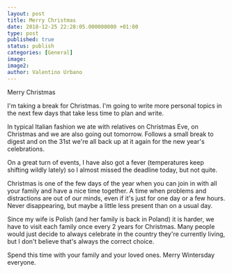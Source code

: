 ```yaml
---
layout: post
title: Merry Christmas
date: 2018-12-25 22:28:05.000000000 +01:00
type: post
published: true
status: publish
categories: [General]
image:
image2:
author: Valentino Urbano
---
```


Merry Christmas

I'm taking a break for Christmas. I'm going to write more personal topics in the next few days that take less time to plan and write.

In typical Italian fashion we ate with relatives on Christmas Eve, on Christmas and we are also going out tomorrow. Follows a small break to digest and on the 31st we're all back up at it again for the new year's celebrations.

On a great turn of events, I have also got a fever (temperatures keep shifting wildly lately) so I almost missed the deadline today, but not quite.

Christmas is one of the few days of the year when you can join in with all your family and have a nice time together. A time when problems and distractions are out of our minds, even if it's just for one day or a few hours. Never disappearing, but maybe a little less present than on a usual day.

Since my wife is Polish (and her family is back in Poland) it is harder, we have to visit each family once every 2 years for Christmas. Many people would just decide to always celebrate in the country they're currently living, but I don't believe that's always the correct choice.

Spend this time with your family and your loved ones. Merry Wintersday everyone.
